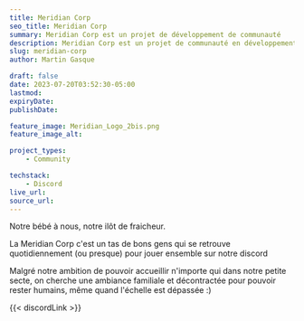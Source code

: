 ```yaml
---
title: Meridian Corp
seo_title: Meridian Corp
summary: Meridian Corp est un projet de développement de communauté
description: Meridian Corp est un projet de communauté en développement
slug: meridian-corp
author: Martin Gasque

draft: false
date: 2023-07-20T03:52:30-05:00
lastmod: 
expiryDate: 
publishDate: 

feature_image: Meridian_Logo_2bis.png
feature_image_alt: 

project_types:
    - Community

techstack:
    - Discord
live_url:
source_url:
---
```


Notre bébé à nous, notre ilôt de fraicheur.

La Meridian Corp c'est un tas de bons gens qui se retrouve quotidiennement (ou presque) pour jouer ensemble sur notre discord

Malgré notre ambition de pouvoir accueillir n'importe qui dans notre petite secte, on cherche une ambiance familiale et décontractée pour pouvoir rester humains, même quand l'échelle est dépassée :)

{{< discordLink >}}